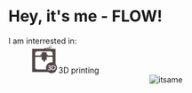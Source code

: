 <body>
  <div align="left">
<h1>Hey, it's me - <B>FLOW</B>!</h1>
    <div align="left">
      <dt>I am interrested in:</dt>
      <dd><img src="https://github.com/flow1990/flow1990/blob/main/Pictures/Icons/3d.png" alt="3D_printing_icon" width="50">3D printing</dd>
      <dd></dd>
    </div>
<img src="https://github.com/flow1990/flow1990/blob/main/Pictures/ich_kreis.png" alt="itsame" width="250" align="right">
  </div>
</body>
